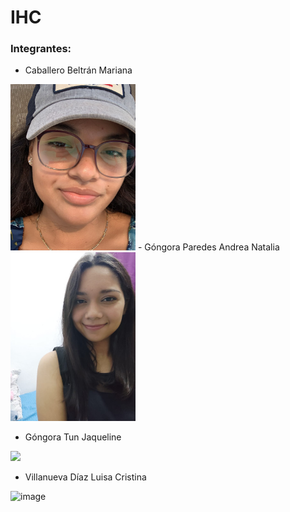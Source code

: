 # IHC

### Integrantes:
- Caballero Beltrán Mariana
<img src="https://github.com/AndreaGP25/IHC/blob/main/Captura%20de%20pantalla%202024-08-30%20003620.png?raw=true" width="200">
- Góngora Paredes Andrea Natalia
<img src="https://github.com/AndreaGP25/IHC/blob/main/WhatsApp%20Image%202024-06-12%20at%208.28.34%20PM.jpeg"  width="200"/>

- Góngora Tun Jaqueline
<img src="![image](https://github.com/user-attachments/assets/992c166c-1cfd-47ee-bf47-93ac3f1b804c)" width="200">

- Villanueva Díaz Luisa Cristina

![image](https://github.com/user-attachments/assets/57c40f68-e5e0-4de1-bf45-91267bc7f288)


